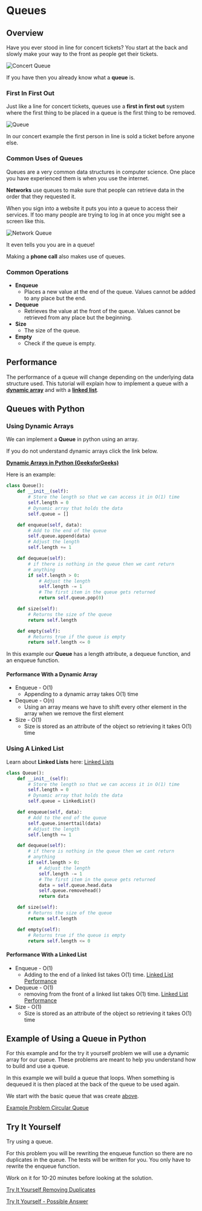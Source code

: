 # Queues
## Overview
Have you ever stood in line for concert tickets? You start at the back and slowly make your way to the front as people get their tickets.

![Concert Queue](resources/concertqueuefinal.jpg)

If you have then you already know what a **queue** is.
### **First In First Out**
Just like a line for concert tickets, queues use a **first in first out** system where the first thing to be placed in a queue is the first thing to be removed.

![Queue](resources/queuefinal.png)

In our concert example the first person in line is sold a ticket before anyone else.

### Common Uses of Queues
Queues are a very common data structures in computer science. One place you have experienced them is when you use the internet.

**Networks** use queues to make sure that people can retrieve data in the order that they requested it.

When you sign into a website it puts you into a queue to access their services. If too many people are trying to log in at once you might see a screen like this.

![Network Queue](resources/networkqueuefinal.png)

It even tells you you are in a queue!

Making a **phone call** also makes use of queues. 


### **Common Operations**
* **Enqueue**
    * Places a new value at the end of the queue. Values cannot be added to any place but the end.
* **Dequeue**
    * Retrieves the value at the front of the queue. Values cannot be retrieved from any place but the beginning.
* **Size**
    * The size of the queue.
* **Empty**
    * Check if the queue is empty.

## Performance
The performance of a queue will change depending on the underlying data structure used.
This tutorial will explain how to implement a queue with a **[dynamic array](#using-dynamic-arrays)** and with a **[linked list](#using-a-linked-list)**.
## Queues with Python
### **Using Dynamic Arrays**
We can implement a **Queue** in python using an array.

If you do not understand dynamic arrays click the link below.

[**Dynamic Arrays in Python (GeeksforGeeks)**](https://www.geeksforgeeks.org/implementation-of-dynamic-array-in-python/)


Here is an example:
```python
class Queue():
    def __init__(self):
        # Store the length so that we can access it in O(1) time
        self.length = 0
        # Dynamic array that holds the data
        self.queue = []

    def enqueue(self, data):
        # Add to the end of the queue
        self.queue.append(data)
        # Adjust the length
        self.length += 1

    def dequeue(self):
        # if there is nothing in the queue then we cant return 
        # anything
        if self.length > 0:
            # Adjust the length
            self.length -= 1
            # The first item in the queue gets returned
            return self.queue.pop(0)

    def size(self):
        # Returns the size of the queue
        return self.length

    def empty(self):
        # Returns true if the queue is empty
        return self.length <= 0
```
In this example our **Queue** has a length attribute, a dequeue function, and an enqueue function.
#### **Performance With a Dynamic Array**
* Enqueue - O(1)
    * Appending to a dynamic array takes O(1) time
* Dequeue - O(n)
    * Using an array means we have to shift every other element in the array when we remove the first element
* Size - O(1)
    * Size is stored as an attribute of the object so retrieving it takes O(1) time

### Using A Linked List
Learn about **Linked Lists** here: [Linked Lists](2-LinkedList.md#queues-using-linked-lists)

```python
class Queue():
    def __init__(self):
        # Store the length so that we can access it in O(1) time
        self.length = 0
        # Dynamic array that holds the data
        self.queue = LinkedList()

    def enqueue(self, data):
        # Add to the end of the queue
        self.queue.inserttail(data)
        # Adjust the length
        self.length += 1

    def dequeue(self):
        # if there is nothing in the queue then we cant return 
        # anything
        if self.length > 0:
            # Adjust the length
            self.length -= 1
            # The first item in the queue gets returned
            data = self.queue.head.data
            self.queue.removehead()
            return data

    def size(self):
        # Returns the size of the queue
        return self.length

    def empty(self):
        # Returns true if the queue is empty
        return self.length <= 0
```

#### **Performance With a Linked List**
* Enqueue - O(1)
    * Adding to the end of a linked list takes O(1) time. [Linked List Performance](2-LinkedList.md#performance)
* Dequeue - O(1)
    * removing from the front of a linked list takes O(1) time. [Linked List Performance](2-LinkedList.md#performance)
* Size - O(1)
    * Size is stored as an attribute of the object so retrieving it takes O(1) time

## Example of Using a Queue in Python
For this example and for the try it yourself problem we will use a dynamic array for our queue. These problems are meant to help you understand how to build and use a queue.

In this example we will build a queue that loops. When something is dequeued it is then placed at the back of the queue to be used again.

We start with the basic queue that was create [above](#using-dynamic-arrays).

[Example Problem Circular Queue](examplequeue.py)

## Try It Yourself

Try using a queue. 

For this problem you will be rewriting the enqueue function so there are no duplicates in the queue. The tests will be written for you. You only have to rewrite the enqueue function.

Work on it for 10-20 minutes before looking at the solution.

[Try It Yourself Removing Duplicates](tryqueues.py)

[Try It Yourself - Possible Answer](solutions/tryqueuessolution.py)